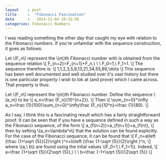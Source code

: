 ```yaml
---
layout    : post
title     :  "Fibonacci Fascination"
date      :   2014-11-04 10:32:56
categories: Fibonacci Numbers 
---
```


I was reading something the other day that caught my eye with relation to the Fibonacci numbers. If you're unfamiliar with the sequence construction, it goes as follows:

Let \\(F\_n\\) represent the \\(n\\)th Fibonacci number with is obtained from the sequence relation
\\[
F\_{n+2}=F\_{n+1}+F\_n,\ \ \ F\_0=1,\ F\_1=1.
\\]
The sequence therefore is:
\\[
1,1,2,3,5,8,13,21,34,55,89,\dots
\\]
This sequence has been well documented and well studied over it's vast history but there is one particular property I wish to lok at (and prove) which I came across. That property is thus:

Let \\(F\_n\\) represent the \\(n\\)th Fibonacci number. Define the sequence \\(a\_n\\) to be 
\\[
a\_n=\frac {F\_n}{10^{n+2}}.
\\]
Then
\\[
\sum\_{n=0}^\infty a\_n=\frac {1}{100}\sum\_{n=0}^\infty\frac {F\_n}{10^n}=\frac {1}{89}.
\\]

As I say, I think this is a fascinating result which has a fairly straightforward proof. It can be seen that if you have a sequence defined in such a way as the Fibonacci sequence, of the form
\\[
a\_{f(n+2)}=a\_{f(n+1)}+a\_{f(n)},
\\]
then by setting \\(a\_n=\lambda^n\\) that the solution can be found explicitly. For the case of the Fibonacci sequence, it can be found that
\\[
F\_n=a\left (\frac {1+\sqrt {5}}{2}\right )^n+b\left (\frac {1-\sqrt {5}}{2}\right )^n,
\\]
where \\(a,\ b\\) are found using the intial values \\(F\_0=1,\ F\_1=1\\).
Indeed, 
\\[
a=\frac {1+\sqrt {5}}{2\sqrt {5}},\ \ \ b=\frac {-1+\sqrt {5}}{2\sqrt {5}}
\\]
